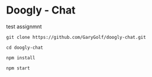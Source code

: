 # Doogly - Chat
test assignmnt

```
git clone https://github.com/GaryGolf/doogly-chat.git

cd doogly-chat

npm install

npm start
```